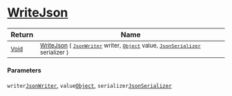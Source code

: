 # [WriteJson](./RectangleFConverter-100664103.md)



| Return | Name | 
| --- | --- | 
| <sub>[Void](https://docs.microsoft.com/en-us/dotnet/api/System.Void)</sub>| <sub>[WriteJson](./RectangleFConverter-100664103.md) ( [`JsonWriter`](./RectangleFConverter-100664103.md) writer, [`Object`](https://docs.microsoft.com/en-us/dotnet/api/System.Object) value, [`JsonSerializer`](./RectangleFConverter-100664103.md) serializer )</sub>| <br>


#### Parameters
 `writer`[`JsonWriter`](./RectangleFConverter-100664103.md),  `value`[`Object`](https://docs.microsoft.com/en-us/dotnet/api/System.Object),  `serializer`[`JsonSerializer`](./RectangleFConverter-100664103.md)